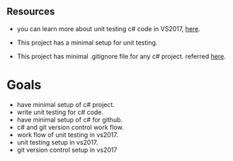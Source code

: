 
## Resources
* you can learn more about unit testing c# code in VS2017, [here](https://docs.microsoft.com/en-us/visualstudio/test/unit-test-basics?view=vs-2017).

* This project has a minimal setup for unit testing.

* This project has minimal .gitignore file for any c# project. referred [here](https://github.com/github/gitignore/blob/master/VisualStudio.gitignore).

# Goals
* have minimal setup of c# project.
* write unit testing for c# code.
* have minimal setup of c# for github.
* c# and git version control work flow.
* work flow of unit testing in vs2017.
* unit testing setup in vs2017.
* git version control setup in vs2017